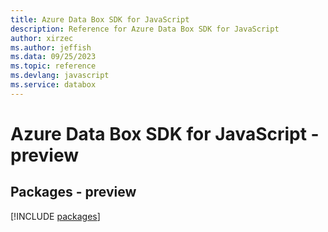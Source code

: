 ```yaml
---
title: Azure Data Box SDK for JavaScript
description: Reference for Azure Data Box SDK for JavaScript
author: xirzec
ms.author: jeffish
ms.data: 09/25/2023
ms.topic: reference
ms.devlang: javascript
ms.service: databox
---
```

# Azure Data Box SDK for JavaScript - preview
## Packages - preview
[!INCLUDE [packages](data-box-index.md)]